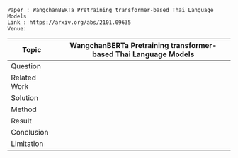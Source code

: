 ```
Paper : WangchanBERTa Pretraining transformer-based Thai Language Models
Link : https://arxiv.org/abs/2101.09635
Venue: 
```

| Topic        | WangchanBERTa Pretraining transformer-based Thai Language Models |
|--------------|---------------------------------------------------------|
| Question     | |
| Related Work | |
| Solution     | |
| Method       | |
| Result       | |
| Conclusion   | |
| Limitation   | |